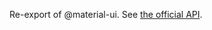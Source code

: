Re-export of @material-ui. See [the official API](https://mui.com/material-ui/api/grid-list-tile-bar/).
